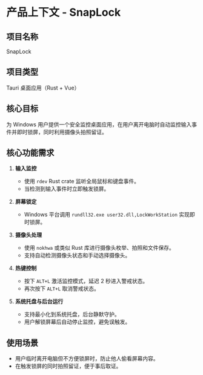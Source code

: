 # 产品上下文 - SnapLock

## 项目名称
SnapLock

## 项目类型
Tauri 桌面应用（Rust + Vue）

## 核心目标
为 Windows 用户提供一个安全监控桌面应用，在用户离开电脑时自动监控输入事件并即时锁屏，同时利用摄像头拍照留证。

## 核心功能需求
1. **输入监控**  
   - 使用 `rdev` Rust crate 监听全局鼠标和键盘事件。
   - 当检测到输入事件时立即触发锁屏。

2. **屏幕锁定**  
   - Windows 平台调用 `rundll32.exe user32.dll,LockWorkStation` 实现即时锁屏。

3. **摄像头处理**  
   - 使用 `nokhwa` 或类似 Rust 库进行摄像头枚举、拍照和文件保存。
   - 支持自动检测摄像头状态和手动选择摄像头。

4. **热键控制**  
   - 按下 `ALT+L` 激活监控模式，延迟 2 秒进入警戒状态。
   - 再次按下 `ALT+L` 取消警戒状态。

5. **系统托盘与后台运行**  
   - 支持最小化到系统托盘，后台静默守护。
   - 用户解锁屏幕后自动停止监控，避免误触发。

## 使用场景
- 用户临时离开电脑但不方便锁屏时，防止他人偷看屏幕内容。
- 在触发锁屏的同时拍照留证，便于事后取证。